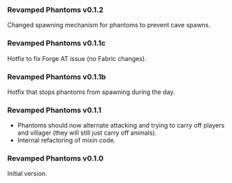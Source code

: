 ### Revamped Phantoms v0.1.2

Changed spawning mechanism for phantoms to prevent cave spawns.

### Revamped Phantoms v0.1.1c

Hotfix to fix Forge AT issue (no Fabric changes).

### Revamped Phantoms v0.1.1b

Hotfix that stops phantoms from spawning during the day.

### Revamped Phantoms v0.1.1

- Phantoms should now alternate attacking and trying to carry off players and villager (they will still just carry off animals).
- Internal refactoring of mixin code.

### Revamped Phantoms v0.1.0

Initial version.